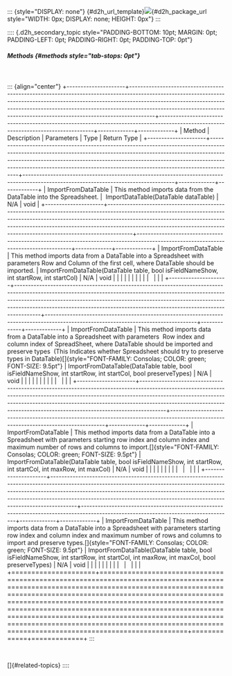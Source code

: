 ::: {style="DISPLAY: none"}
[](ms-xhelp:///?Id=d2h_url_template){#d2h_url_template}![](!package_url!){#d2h_package_url style="WIDTH: 0px; DISPLAY: none; HEIGHT: 0px"}
:::

:::: {.d2h_secondary_topic style="PADDING-BOTTOM: 10pt; MARGIN: 0pt; PADDING-LEFT: 0pt; PADDING-RIGHT: 0pt; PADDING-TOP: 0pt"}
##### Methods {#methods style="tab-stops: 0pt"}

 

::: {align="center"}
+---------------------+---------------------------------------------------------------------------------------------------------------------------------------------------------------------------------------------------------------------------------------------------------------------------------------------------------------------------------+------------------------------------------------------------------------------------------------------------------------------------+-------------+-------------+
| Method              | Description                                                                                                                                                                                                                                                                                                                     | Parameters                                                                                                                         | Type        | Return Type |
+---------------------+---------------------------------------------------------------------------------------------------------------------------------------------------------------------------------------------------------------------------------------------------------------------------------------------------------------------------------+------------------------------------------------------------------------------------------------------------------------------------+-------------+-------------+
| ImportFromDataTable | This method imports data from the DataTable into the Spreadsheet.                                                                                                                                                                                                                                                               |  ImportDataTable(DataTable dataTable)                                                                                              | N/A         | void        |
+---------------------+---------------------------------------------------------------------------------------------------------------------------------------------------------------------------------------------------------------------------------------------------------------------------------------------------------------------------------+------------------------------------------------------------------------------------------------------------------------------------+-------------+-------------+
| ImportFromDataTable | This method imports data from a DataTable into a Spreadsheet with parameters Row and Column of the first cell, where DataTable should be imported.                                                                                                                                                                              | ImportFromDataTable(DataTable table, bool isFieldNameShow, int startRow, int startCol)                                             | N/A         | void        |
|                     |                                                                                                                                                                                                                                                                                                                                 |                                                                                                                                    |             |             |
|                     |                                                                                                                                                                                                                                                                                                                                 |                                                                                                                                    |             |             |
+---------------------+---------------------------------------------------------------------------------------------------------------------------------------------------------------------------------------------------------------------------------------------------------------------------------------------------------------------------------+------------------------------------------------------------------------------------------------------------------------------------+-------------+-------------+
| ImportFromDataTable | This method imports data from a DataTable into a Spreadsheet with parameters  Row index and column index of SpreadSheet, where DataTable should be imported and preserve types  (This Indicates whether Spreadsheet should try to preserve types in DataTable)[]{style="FONT-FAMILY: Consolas; COLOR: green; FONT-SIZE: 9.5pt"} | ImportFromDataTable(DataTable table, bool isFieldNameShow, int startRow, int startCol, bool preserveTypes)                         | N/A         | void        |
|                     |                                                                                                                                                                                                                                                                                                                                 |                                                                                                                                    |             |             |
|                     |                                                                                                                                                                                                                                                                                                                                 |                                                                                                                                    |             |             |
+---------------------+---------------------------------------------------------------------------------------------------------------------------------------------------------------------------------------------------------------------------------------------------------------------------------------------------------------------------------+------------------------------------------------------------------------------------------------------------------------------------+-------------+-------------+
| ImportFromDataTable | This method imports data from a DataTable into a Spreadsheet with parameters starting row index and column index and maximum number of rows and columns to import.[]{style="FONT-FAMILY: Consolas; COLOR: green; FONT-SIZE: 9.5pt"}                                                                                             | ImportFromDataTable(DataTable table, bool isFieldNameShow, int startRow, int startCol, int maxRow, int maxCol)                     | N/A         | void        |
|                     |                                                                                                                                                                                                                                                                                                                                 |                                                                                                                                    |             |             |
|                     |                                                                                                                                                                                                                                                                                                                                 |                                                                                                                                    |             |             |
+---------------------+---------------------------------------------------------------------------------------------------------------------------------------------------------------------------------------------------------------------------------------------------------------------------------------------------------------------------------+------------------------------------------------------------------------------------------------------------------------------------+-------------+-------------+
| ImportFromDataTable | This method imports data from a DataTable into a Spreadsheet with parameters starting row index and column index and maximum number of rows and columns to import and preserve types.[]{style="FONT-FAMILY: Consolas; COLOR: green; FONT-SIZE: 9.5pt"}                                                                          | ImportFromDataTable(DataTable table, bool isFieldNameShow, int startRow, int startCol, int maxRow, int maxCol, bool preserveTypes) | N/A         | void        |
|                     |                                                                                                                                                                                                                                                                                                                                 |                                                                                                                                    |             |             |
|                     |                                                                                                                                                                                                                                                                                                                                 |                                                                                                                                    |             |             |
+=====================+=================================================================================================================================================================================================================================================================================================================================+====================================================================================================================================+=============+=============+
:::

 

[]{#related-topics}
::::
